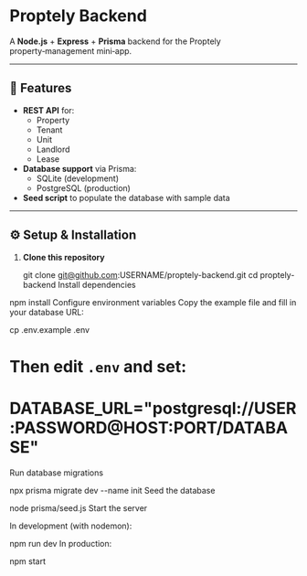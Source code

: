# Proptely Backend

A **Node.js** + **Express** + **Prisma** backend for the Proptely property‑management mini‑app.

---

## 🚀 Features

- **REST API** for:
  - Property
  - Tenant
  - Unit
  - Landlord
  - Lease
- **Database support** via Prisma:
  - SQLite (development)
  - PostgreSQL (production)
- **Seed script** to populate the database with sample data

---

## ⚙️ Setup & Installation

1. **Clone this repository**  

   git clone git@github.com:USERNAME/proptely-backend.git
   cd proptely-backend
Install dependencies


npm install
Configure environment variables
Copy the example file and fill in your database URL:


cp .env.example .env
# Then edit `.env` and set:
# DATABASE_URL="postgresql://USER:PASSWORD@HOST:PORT/DATABASE"
Run database migrations


npx prisma migrate dev --name init
Seed the database


node prisma/seed.js
Start the server

In development (with nodemon):


npm run dev
In production:


npm start
